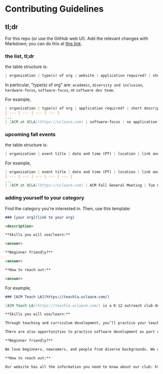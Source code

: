 # Contributing Guidelines

## tl;dr

For this repo (or use the GitHub web UI). Add the relevant changes with Markdown; you can do this at [this link](https://github.com/uclaacm/cs-student-orgs/edit/main/README.md).

### the list, tl;dr

the table structure is:

```markdown
| organization | type(s) of org | website | application required? | short description |
```

In particular, "type(s) of org" are: `academic`, `diversity and inclusion`, `hardware-focus`, `software-focus`, or `software dev team`.

For example,

```markdown
| organization | type(s) of org | application required? | short description |
| --- | --- | --- | --- |
...
| [ACM at UCLA](https://uclaacm.com) | software-focus | no application required! | UCLA's largest tech community focused on making CS & tech accessible to everyone. |
```

### upcoming fall events

the table structure is:

```markdown
| organization | event title | date and time (PT) | location | link and/or RSVP |
```

For example,

```markdown
| organization | event title | date and time (PT) | location | link and/or RSVP |
| --- | --- | --- | --- | --- |
...
| [ACM at UCLA](https://uclaacm.com) | ACM Fall General Meeting | Tue 09/27, 6:00-7:30 PM | in-person/hybrid | https://uclaacm.com/fallgm |
```

### adding yourself to your category

Find the category you're interested in. Then, use this template:

```markdown
### [your org](link to your org)

<description>

**Skills you will use/learn:**

<answer>

**Beginner friendly?**

<answer>

**How to reach out:**

<answer>
```

For example,

```markdown
### [ACM Teach LA](https://teachla.uclaacm.com/)

[ACM Teach LA](https://teachla.uclaacm.com/) is a K-12 outreach club dedicated to providing equitable access to CS education in the LA Area! We teach classes, run events, and write code so that everybody gets to enjoy CS. And importantly, we want to help you grow: as a student, a teacher, a programmer, a leader, and as a person!

**Skills you will use/learn:**

Through teaching and curriculum development, you’ll practice your teaching and public speaking skills, learn more about all the different areas of computer science, and be a role model for kids all over LA!

There are also opportunities to practice software development as part of our dev team: you’ll become a pro web developer, using the basic building blocks of the web (HTML, CSS, JS) and a variety of libraries (React, Redux, Firebase, d3, etc.) to make some awesome websites!

**Beginner friendly?**

We love beginners, newcomers, and people from diverse backgrounds. We don’t care what major you are, if you know how to code, or if you’ve worked with kids before; we can teach you everything you’ll need to know for your first day! Our breadth gives you opportunities to learn all sorts of skills, from CS fundamentals to hands-on project experience, or soft skills like public speaking and leadership. And, we especially value diversity as it brings so much to the classroom, both in how we think about teaching and as role models for kids. Long story short, you’re pretty cool, and we probably want you!

**How to reach out:**

Our website has all the information you need to know about our club: https://teachla.uclaacm.com
```
